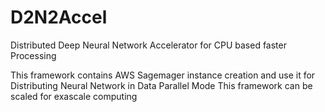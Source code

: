 # D2N2Accel
Distributed Deep Neural Network Accelerator for CPU based faster Processing

This framework contains AWS Sagemager instance creation and use it for Distributing Neural Network in Data Parallel Mode
This framework can be scaled for exascale computing

